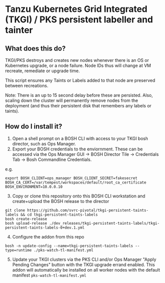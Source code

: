 # Tanzu Kubernetes Grid Integrated (TKGI) / PKS  persistent labeller and tainter

## What does this do?

TKGI/PKS destroys and creates new nodes whenever there is an OS or Kubernetes upgrade, or a node failure.  Node IDs thus will change at VM recreate, remediate or upgrade time. 

This script ensures any Taints or Labels added to that node are preserved between recreations.  

Note:  There is an up to 15 second delay before these are persisted.   Also, scaling down the cluster will permanently remove nodes from the deployment (and thus their persistent disk that remembers any labels or taints).

## How do I install it?

1. Open a shell prompt on a BOSH CLI with access to your TKGI bosh director, such as Ops Manager.
2. Export your BOSH credentials to the enviornment.  These can be accessed via the Ops Manager GUI -> BOSH Director Tile -> Credentials Tab -> Bosh Commandline Credentials.    

e.g.
```
export BOSH_CLIENT=ops_manager BOSH_CLIENT_SECRET=fakesecret BOSH_CA_CERT=/var/tempest/workspaces/default/root_ca_certificate  BOSH_ENVIRONMENT=10.0.0.10
```
3. Copy or clone this repository onto this BOSH CLI workstation and create+upload the BOSH release to the director

```
git clone https://github.com/svrc-pivotal/tkgi-persistent-taints-labels && cd tkgi-persistent-taints-labels
bosh create-release
bosh upload-release ./dev_releases/tkgi-persistent-taints-labels/tkgi-persistent-taints-labels-0+dev.1.yml 

```
4. Configure the addon from this repo
```
bosh -n update-config --name=tkgi-persistent-taints-labels --type=runtime ./pks-watch-tl-manifest.yml
```
5. Update your TKGI clusters via the PKS CLI and/or Ops Manager "Apply Pending Changes" button with the TKGI upgrade errand enabled.  This addon will automatically be installed on all worker nodes with the default manifest `pks-watch-tl-manifest.yml`



